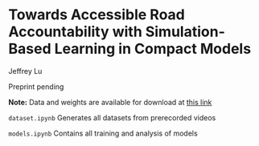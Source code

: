 # Towards Accessible Road Accountability with Simulation-Based Learning in Compact Models

Jeffrey Lu

Preprint pending

**Note:** Data and weights are available for download at [this link](https://drive.google.com/drive/folders/1p1Rf-HkQDzwkubo--bghkwXZ7Lv83D-S?usp=sharing)

`dataset.ipynb` Generates all datasets from prerecorded videos

`models.ipynb` Contains all training and analysis of models